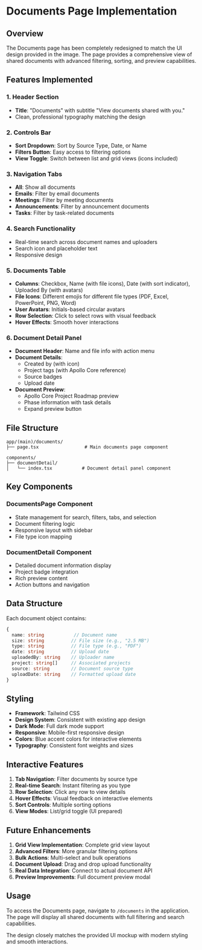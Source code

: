 # Documents Page Implementation

## Overview

The Documents page has been completely redesigned to match the UI design provided in the image. The page provides a comprehensive view of shared documents with advanced filtering, sorting, and preview capabilities.

## Features Implemented

### 1. Header Section

- **Title**: "Documents" with subtitle "View documents shared with you."
- Clean, professional typography matching the design

### 2. Controls Bar

- **Sort Dropdown**: Sort by Source Type, Date, or Name
- **Filters Button**: Easy access to filtering options
- **View Toggle**: Switch between list and grid views (icons included)

### 3. Navigation Tabs

- **All**: Show all documents
- **Emails**: Filter by email documents
- **Meetings**: Filter by meeting documents
- **Announcements**: Filter by announcement documents
- **Tasks**: Filter by task-related documents

### 4. Search Functionality

- Real-time search across document names and uploaders
- Search icon and placeholder text
- Responsive design

### 5. Documents Table

- **Columns**: Checkbox, Name (with file icons), Date (with sort indicator), Uploaded By (with avatars)
- **File Icons**: Different emojis for different file types (PDF, Excel, PowerPoint, PNG, Word)
- **User Avatars**: Initials-based circular avatars
- **Row Selection**: Click to select rows with visual feedback
- **Hover Effects**: Smooth hover interactions

### 6. Document Detail Panel

- **Document Header**: Name and file info with action menu
- **Document Details**:
  - Created by (with icon)
  - Project tags (with Apollo Core reference)
  - Source badges
  - Upload date
- **Document Preview**:
  - Apollo Core Project Roadmap preview
  - Phase information with task details
  - Expand preview button

## File Structure

```
app/(main)/documents/
├── page.tsx                 # Main documents page component

components/
├── documentDetail/
│   └── index.tsx           # Document detail panel component
```

## Key Components

### DocumentsPage Component

- State management for search, filters, tabs, and selection
- Document filtering logic
- Responsive layout with sidebar
- File type icon mapping

### DocumentDetail Component

- Detailed document information display
- Project badge integration
- Rich preview content
- Action buttons and navigation

## Data Structure

Each document object contains:

```typescript
{
  name: string           // Document name
  size: string          // File size (e.g., "2.5 MB")
  type: string          // File type (e.g., "PDF")
  date: string          // Upload date
  uploadedBy: string    // Uploader name
  project: string[]     // Associated projects
  source: string        // Document source type
  uploadDate: string    // Formatted upload date
}
```

## Styling

- **Framework**: Tailwind CSS
- **Design System**: Consistent with existing app design
- **Dark Mode**: Full dark mode support
- **Responsive**: Mobile-first responsive design
- **Colors**: Blue accent colors for interactive elements
- **Typography**: Consistent font weights and sizes

## Interactive Features

1. **Tab Navigation**: Filter documents by source type
2. **Real-time Search**: Instant filtering as you type
3. **Row Selection**: Click any row to view details
4. **Hover Effects**: Visual feedback on interactive elements
5. **Sort Controls**: Multiple sorting options
6. **View Modes**: List/grid toggle (UI prepared)

## Future Enhancements

1. **Grid View Implementation**: Complete grid view layout
2. **Advanced Filters**: More granular filtering options
3. **Bulk Actions**: Multi-select and bulk operations
4. **Document Upload**: Drag and drop upload functionality
5. **Real Data Integration**: Connect to actual document API
6. **Preview Improvements**: Full document preview modal

## Usage

To access the Documents page, navigate to `/documents` in the application. The page will display all shared documents with full filtering and search capabilities.

The design closely matches the provided UI mockup with modern styling and smooth interactions.
